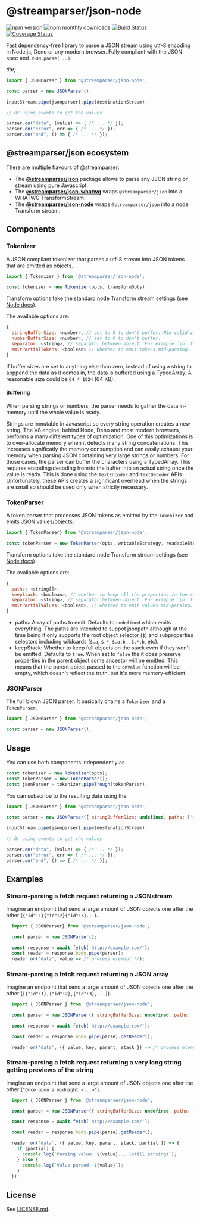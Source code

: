 # @streamparser/json-node

[![npm version][npm-version-badge]][npm-badge-url]
[![npm monthly downloads][npm-downloads-badge]][npm-badge-url]
[![Build Status][build-status-badge]][build-status-url]
[![Coverage Status][coverage-status-badge]][coverage-status-url]

Fast dependency-free library to parse a JSON stream using utf-8 encoding in Node.js, Deno or any modern browser. Fully compliant with the JSON spec and `JSON.parse(...)`.

*tldr;*

```javascript
import { JSONParser } from '@streamparser/json-node';

const parser = new JSONParser();

inputStream.pipe(jsonparser).pipe(destinationStream);

// Or using events to get the values

parser.on("data", (value) => { /* ... */ });
parser.on("error", err => { /* ... */ });
parser.on("end", () => { /* ... */ });
```

## @streamparser/json ecosystem

There are multiple flavours of @streamparser:

* The **[@streamparser/json](https://www.npmjs.com/package/@streamparser/json)** package allows to parse any JSON string or stream using pure Javascript.
* The **[@streamparser/json-whatwg](https://www.npmjs.com/package/@streamparser/json-whatwg)** wraps `@streamparser/json` into a WHATWG TransformStream.
* The **[@streamparser/json-node](https://www.npmjs.com/package/@streamparser/json-node)** wraps `@streamparser/json` into a node Transform stream.

## Components

### Tokenizer

A JSON compliant tokenizer that parses a utf-8 stream into JSON tokens that are emitted as objects.

```javascript
import { Tokenizer } from '@streamparser/json-node';

const tokenizer = new Tokenizer(opts, transformOpts);
```

Transform options take the standard node Transform stream settings (see [Node docs](https://nodejs.org/api/stream.html#class-streamtransform)).

The available options are:

```javascript
{
  stringBufferSize: <number>, // set to 0 to don't buffer. Min valid value is 4.
  numberBufferSize: <number>, // set to 0 to don't buffer.
  separator: <string>, // separator between object. For example `\n` for nd-js.
  emitPartialTokens: <boolean> // whether to emit tokens mid-parsing.
}
```

If buffer sizes are set to anything else than zero, instead of using a string to apppend the data as it comes in, the data is buffered using a TypedArray. A reasonable size could be `64 * 1024` (64 KB).

#### Buffering

When parsing strings or numbers, the parser needs to gather the data in-memory until the whole value is ready.

Strings are inmutable in Javascript so every string operation creates a new string. The V8 engine, behind Node, Deno and most modern browsers, performs a many different types of optimization. One of this optimizations is to over-allocate memory when it detects many string concatenations. This increases significatly the memory consumption and can easily exhaust your memory when parsing JSON containing very large strings or numbers. For those cases, the parser can buffer the characters using a TypedArray. This requires encoding/decoding from/to the buffer into an actual string once the value is ready. This is done using the `TextEncoder` and `TextDecoder` APIs. Unfortunately, these APIs creates a significant overhead when the strings are small so should be used only when strictly necessary.

### TokenParser

A token parser that processes JSON tokens as emitted by the `Tokenizer` and emits JSON values/objects.

```javascript
import { TokenParser} from '@streamparser/json-node';

const tokenParser = new TokenParser(opts, writableStrategy, readableStrategy);
```

Transform options take the standard node Transform stream settings (see [Node docs](https://nodejs.org/api/stream.html#class-streamtransform)).

The available options are:

```javascript
{
  paths: <string[]>,
  keepStack: <boolean>, // whether to keep all the properties in the stack
  separator: <string>, // separator between object. For example `\n` for nd-js. If left empty or set to undefined, the token parser will end after parsing the first object. To parse multiple object without any delimiter just set it to the empty string `''`.
  emitPartialValues: <boolean>, // whether to emit values mid-parsing.
}
```

* paths: Array of paths to emit. Defaults to `undefined` which emits everything. The paths are intended to suppot jsonpath although at the time being it only supports the root object selector (`$`) and subproperties selectors including wildcards (`$.a`, `$.*`, `$.a.b`, , `$.*.b`, etc). 
* keepStack: Whether to keep full objects on the stack even if they won't be emitted. Defaults to `true`. When set to `false` the it does preserve properties in the parent object some ancestor will be emitted. This means that the parent object passed to the `onValue` function will be empty, which doesn't reflect the truth, but it's more memory-efficient.

### JSONParser

The full blown JSON parser. It basically chains a `Tokenizer` and a `TokenParser`.

```javascript
import { JSONParser } from '@streamparser/json-node';

const parser = new JSONParser();
```

## Usage

You can use both components independently as

```javascript
const tokenizer = new Tokenizer(opts);
const tokenParser = new TokenParser();
const jsonParser = tokenizer.pipeTrough(tokenParser);
```

You can subscribe to the resulting data using the 

```javascript
import { JSONParser } from '@streamparser/json-node';

const parser = new JSONParser({ stringBufferSize: undefined, paths: ['$'] });

inputStream.pipe(jsonparser).pipe(destinationStream);

// Or using events to get the values

parser.on("data", (value) => { /* ... */ });
parser.on("error", err => { /* ... */ });
parser.on("end", () => { /* ... */ });
```

## Examples

### Stream-parsing a fetch request returning a JSONstream

Imagine an endpoint that send a large amount of JSON objects one after the other (`{"id":1}{"id":2}{"id":3}...`).

```js
  import { JSONParser} from '@streamparser/json-node';

  const parser = new JSONParser();

  const response = await fetch('http://example.com/');
  const reader = response.body.pipe(parser);
  reader.on('data', value => /* process element */);
```

### Stream-parsing a fetch request returning a JSON array

Imagine an endpoint that send a large amount of JSON objects one after the other (`[{"id":1},{"id":2},{"id":3},...]`).

```js
  import { JSONParser } from '@streamparser/json-node';

  const parser = new JSONParser({ stringBufferSize: undefined, paths: ['$.*'], keepStack: false });

  const response = await fetch('http://example.com/');

  const reader = response.body.pipe(parse).getReader();

  reader.on('data', ({ value, key, parent, stack }) => /* process element */)
```

### Stream-parsing a fetch request returning a very long string getting previews of the string

Imagine an endpoint that send a large amount of JSON objects one after the other (`"Once upon a midnight <...>"`).

```js
  import { JSONParser } from '@streamparser/json-node';

  const parser = new JSONParser({ stringBufferSize: undefined, paths: ['$.*'], keepStack: false });

  const response = await fetch('http://example.com/');

  const reader = response.body.pipe(parse).getReader();

  reader.on('data', ({ value, key, parent, stack, partial }) => {
    if (partial) {
      console.log(`Parsing value: ${value}... (still parsing)`);
    } else {
      console.log(`Value parsed: ${value}`);
    }
  });
```

## License

See [LICENSE.md](../../LICENSE).

[npm-version-badge]: https://badge.fury.io/js/@streamparser%2Fjson-node.svg
[npm-badge-url]: https://www.npmjs.com/package/@streamparser/json-node
[npm-downloads-badge]: https://img.shields.io/npm/dm/@streamparser%2Fjson-node.svg
[build-status-badge]: https://github.com/juanjoDiaz/streamparser-json/actions/workflows/on-push.yaml/badge.svg
[build-status-url]: https://github.com/juanjoDiaz/streamparser-json/actions/workflows/on-push.yaml
[coverage-status-badge]: https://coveralls.io/repos/github/juanjoDiaz/streamparser-json/badge.svg?branch=main
[coverage-status-url]: https://coveralls.io/github/juanjoDiaz/streamparser-json?branch=main
